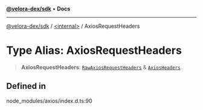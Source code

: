 [**@velora-dex/sdk**](../../README.md) • **Docs**

***

[@velora-dex/sdk](../../globals.md) / [\<internal\>](../README.md) / AxiosRequestHeaders

# Type Alias: AxiosRequestHeaders

> **AxiosRequestHeaders**: [`RawAxiosRequestHeaders`](RawAxiosRequestHeaders.md) & [`AxiosHeaders`](../classes/AxiosHeaders.md)

## Defined in

node\_modules/axios/index.d.ts:90
